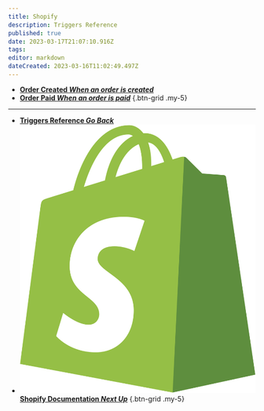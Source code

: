 ```yaml
---
title: Shopify
description: Triggers Reference
published: true
date: 2023-03-17T21:07:10.916Z
tags: 
editor: markdown
dateCreated: 2023-03-16T11:02:49.497Z
---
```


- [<i class="mdi mdi-creation" style="color: #5E8E3E;"></i> **Order Created *When an order is created***](/Triggers/Shopify/Order-Created)
- [<i class="mdi mdi-cash" style="color: #5E8E3E;"></i> **Order Paid *When an order is paid***](/Triggers/Shopify/Order-Paid)
{.btn-grid .my-5}

---

- [<i class="mdi mdi-chevron-left"></i> **Triggers Reference *Go Back***](/Triggers)
- [<img src="/logos/shopify.svg"> **Shopify Documentation *Next Up***](/Integrations/Shopify)
{.btn-grid .my-5}